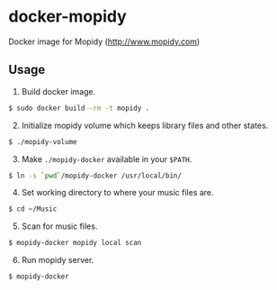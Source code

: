 docker-mopidy
=============

Docker image for Mopidy (http://www.mopidy.com)

Usage
-----

1. Build docker image.

  ```sh
  $ sudo docker build -rm -t mopidy .
  ```

2. Initialize mopidy volume which keeps library files and other states.

  ```sh
  $ ./mopidy-volume
  ```

3. Make `./mopidy-docker` available in your `$PATH`.

  ```sh
  $ ln -s `pwd`/mopidy-docker /usr/local/bin/
  ```

4. Set working directory to where your music files are.

  ```sh
  $ cd ~/Music
  ```

5. Scan for music files.

  ```sh
  $ mopidy-docker mopidy local scan
  ```

6. Run mopidy server.

  ```sh
  $ mopidy-docker
  ```
